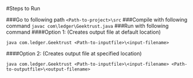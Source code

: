 #Steps to Run

###Go to following path
`<Path-to-project>\src`
###Compile with following command
`javac com\ledger\Geektrust.java`
###Run with following command
####Option 1: (Creates output file at default location)

`java com.ledger.Geektrust <Path-to-inputfile>\<input-filename>`

####Option 2: (Creates output file at specified location)

`java com.ledger.Geektrust <Path-to-inputfile>\<input-filename> <Path-to-outputfile>\<output-filename>`